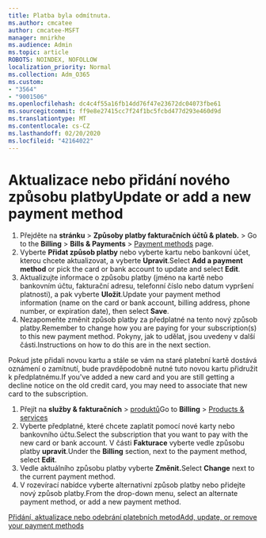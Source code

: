 ```yaml
---
title: Platba byla odmítnuta.
ms.author: cmcatee
author: cmcatee-MSFT
manager: mnirkhe
ms.audience: Admin
ms.topic: article
ROBOTS: NOINDEX, NOFOLLOW
localization_priority: Normal
ms.collection: Adm_O365
ms.custom:
- "3564"
- "9001506"
ms.openlocfilehash: dc4c4f55a16fb14dd76f47e23672dc04073fbe61
ms.sourcegitcommit: ff9e8e27415cc7f24f1bc5fcbd477d293e460d9d
ms.translationtype: MT
ms.contentlocale: cs-CZ
ms.lasthandoff: 02/20/2020
ms.locfileid: "42164022"
---
```

# <a name="update-or-add-a-new-payment-method"></a><span data-ttu-id="fcf7d-102">Aktualizace nebo přidání nového způsobu platby</span><span class="sxs-lookup"><span data-stu-id="fcf7d-102">Update or add a new payment method</span></span>

1. <span data-ttu-id="fcf7d-103">Přejděte na **stránku** > **Způsoby platby fakturačních účtů & plateb.** > <a href="https://go.microsoft.com/fwlink/p/?linkid=2018806" target="_blank"></a></span><span class="sxs-lookup"><span data-stu-id="fcf7d-103">Go to the **Billing** > **Bills & Payments** > <a href="https://go.microsoft.com/fwlink/p/?linkid=2018806" target="_blank">Payment methods</a> page.</span></span>
2. <span data-ttu-id="fcf7d-104">Vyberte **Přidat způsob platby** nebo vyberte kartu nebo bankovní účet, kterou chcete aktualizovat, a vyberte **Upravit**.</span><span class="sxs-lookup"><span data-stu-id="fcf7d-104">Select **Add a payment method** or pick the card or bank account to update and select **Edit**.</span></span>
3. <span data-ttu-id="fcf7d-105">Aktualizujte informace o způsobu platby (jméno na kartě nebo bankovním účtu, fakturační adresu, telefonní číslo nebo datum vypršení platnosti), a pak vyberte **Uložit**.</span><span class="sxs-lookup"><span data-stu-id="fcf7d-105">Update your payment method information (name on the card or bank account, billing address, phone number, or expiration date), then select **Save**.</span></span>
4. <span data-ttu-id="fcf7d-106">Nezapomeňte změnit způsob platby za předplatné na tento nový způsob platby.</span><span class="sxs-lookup"><span data-stu-id="fcf7d-106">Remember to change how you are paying for your subscription(s) to this new payment method.</span></span> <span data-ttu-id="fcf7d-107">Pokyny, jak to udělat, jsou uvedeny v další části.</span><span class="sxs-lookup"><span data-stu-id="fcf7d-107">Instructions on how to do this are in the next section.</span></span>

<span data-ttu-id="fcf7d-108">Pokud jste přidali novou kartu a stále se vám na staré platební kartě dostává oznámení o zamítnutí, bude pravděpodobně nutné tuto novou kartu přidružit k předplatnému.</span><span class="sxs-lookup"><span data-stu-id="fcf7d-108">If you've added a new card and you are still getting a decline notice on the old credit card, you may need to associate that new card to the subscription.</span></span>

1. <span data-ttu-id="fcf7d-109">Přejít na **služby & fakturačních** > <a href="https://go.microsoft.com/fwlink/p/?linkid=842054" target="_blank">produktů</a></span><span class="sxs-lookup"><span data-stu-id="fcf7d-109">Go to **Billing** > <a href="https://go.microsoft.com/fwlink/p/?linkid=842054" target="_blank">Products & services</a></span></span>
2. <span data-ttu-id="fcf7d-110">Vyberte předplatné, které chcete zaplatit pomocí nové karty nebo bankovního účtu.</span><span class="sxs-lookup"><span data-stu-id="fcf7d-110">Select the subscription that you want to pay with the new card or bank account.</span></span> <span data-ttu-id="fcf7d-111">V části **Fakturace** vyberte vedle způsobu platby **upravit**.</span><span class="sxs-lookup"><span data-stu-id="fcf7d-111">Under the **Billing** section, next to the payment method, select **Edit**.</span></span>
3. <span data-ttu-id="fcf7d-112">Vedle aktuálního způsobu platby vyberte **Změnit.**</span><span class="sxs-lookup"><span data-stu-id="fcf7d-112">Select **Change** next to the current payment method.</span></span>
4. <span data-ttu-id="fcf7d-113">V rozevírací nabídce vyberte alternativní způsob platby nebo přidejte nový způsob platby.</span><span class="sxs-lookup"><span data-stu-id="fcf7d-113">From the drop-down menu, select an alternate payment method, or add a new payment method.</span></span>

[<span data-ttu-id="fcf7d-114">Přidání, aktualizace nebo odebrání platebních metod</span><span class="sxs-lookup"><span data-stu-id="fcf7d-114">Add, update, or remove your payment methods</span></span>](https://go.microsoft.com/fwlink/?linkid=2118133)